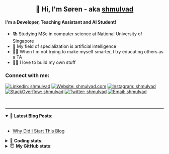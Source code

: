 <h2 align="center">
	👋 Hi, I'm Søren - aka <a href="https://shmulvad.com">shmulvad</a>
</h2>

#### I'm a Developer, Teaching Assistant and AI Student!
- 📚 Studying MSc in computer science at National University of Singapore
- 🧠 My field of specialization is artificial intelligence
- 👨‍🏫 When I'm not trying to make myself smarter, I try educating others as a TA
- 👨‍💻 I love to build my own stuff

### Connect with me:

[![Linkedin: shmulvad](https://img.shields.io/badge/shmulvad-blue?style=flat&logo=Linkedin&logoColor=white)][linkedin]
[![Website: shmulvad.com](https://img.shields.io/badge/shmulvad.com-47CCCC?&style=flat&logo=Google-Chrome&logoColor=white)][website]
[![Instagram: shmulvad](https://img.shields.io/badge/-@shmulvad-purple?style=flat&logo=Instagram&logoColor=white)][instagram]
[![StackOverflow: shmulvad](https://img.shields.io/badge/shmulvad-FE7A16?style=flat&logo=stack-overflow&logoColor=white)][stackOverflow]
[![Twitter: shmulvad](https://img.shields.io/badge/@shmulvad-1ca0f1?style=flat&logo=twitter&logoColor=white)][twitter]
[![Email: shmulvad](https://img.shields.io/badge/shmulvad-D14836?style=flat&logo=gmail&logoColor=white)][mail]

<br />

---

<details open>
 <summary>📕 <b>Latest Blog Posts</b>: </summary>

<br>

<!-- BLOG-POST-LIST:START -->
- [Why Did I Start This Blog](https://shmulvad.com/blog/why-did-start-this-blog)
<!-- BLOG-POST-LIST:END -->

</details>

<!-- --- -->

<details>
 <summary>🤖 <b>Coding stats</b>: </summary>

<br>

<!--START_SECTION:waka-->
**I'm a Night 🦉** 

```text
🌞 Morning    95 commits     ██░░░░░░░░░░░░░░░░░░░░░░░   8.46% 
🌆 Daytime    442 commits    █████████░░░░░░░░░░░░░░░░   39.36% 
🌃 Evening    378 commits    ████████░░░░░░░░░░░░░░░░░   33.66% 
🌙 Night      208 commits    ████░░░░░░░░░░░░░░░░░░░░░   18.52%

```


📊 **This Week I Spent My Time On** 

```text
💬 Programming Languages: 
Python                   7 hrs 8 mins        ██████████░░░░░░░░░░░░░░░   43.48% 
Other                    3 hrs 15 mins       █████░░░░░░░░░░░░░░░░░░░░   19.79% 
Markdown                 2 hrs 7 mins        ███░░░░░░░░░░░░░░░░░░░░░░   12.89% 
Text                     1 hr 24 mins        ██░░░░░░░░░░░░░░░░░░░░░░░   8.63% 
TeX                      31 mins             ░░░░░░░░░░░░░░░░░░░░░░░░░   3.15%

🔥 Editors: 
VS Code                  11 hrs 6 mins       █████████████████░░░░░░░░   67.67% 
Zsh                      2 hrs 44 mins       ████░░░░░░░░░░░░░░░░░░░░░   16.7% 
Sublime Text             2 hrs 33 mins       ████░░░░░░░░░░░░░░░░░░░░░   15.63%

🐱‍💻 Projects: 
knowledge-discovery-data-5 hrs 45 mins       ████████░░░░░░░░░░░░░░░░░   35.08% 
Project                  2 hrs 37 mins       ████░░░░░░░░░░░░░░░░░░░░░   16.01% 
mari-submissions         2 hrs 35 mins       ████░░░░░░░░░░░░░░░░░░░░░   15.74% 
Unknown Project          2 hrs 3 mins        ███░░░░░░░░░░░░░░░░░░░░░░   12.55% 
demo                     52 mins             █░░░░░░░░░░░░░░░░░░░░░░░░   5.38%

```


 Last Updated on 25/10/2021
<!--END_SECTION:waka-->

</details>

<!-- --- -->

<details>
 <summary>😇 <b>My GitHub stats</b>: </summary>

<br>

<img align="left" alt="shmulvad's Github Stats" src="https://github-readme-stats.vercel.app/api?username=shmulvad&show_icons=true&hide_border=true" />

</details>



[website]: https://shmulvad.com
[twitter]: https://twitter.com/shmulvad
[linkedin]: https://linkedin.com/in/shmulvad
[instagram]: https://instagram.com/shmulvad
[stackOverflow]: https://stackoverflow.com/users/9248793/shmulvad
[mail]: mailto:shmulvad@gmail.com
[github]: https://github.com/shmulvad
